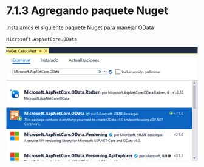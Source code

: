 # 7.1.3 Agregando paquete Nuget

Instalamos el siguiente paquete Nuget para manejar OData

```text
Microsoft.AspNetCore.OData
```

![](../.gitbook/assets/image%20%2825%29.png)



